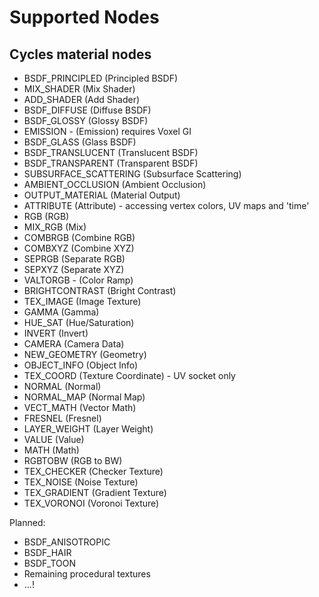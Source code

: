# Supported Nodes

## Cycles material nodes

- BSDF_PRINCIPLED (Principled BSDF)
- MIX_SHADER (Mix Shader)
- ADD_SHADER (Add Shader)
- BSDF_DIFFUSE (Diffuse BSDF)
- BSDF_GLOSSY (Glossy BSDF)
- EMISSION - (Emission) requires Voxel GI
- BSDF_GLASS (Glass BSDF)
- BSDF_TRANSLUCENT (Translucent BSDF)
- BSDF_TRANSPARENT (Transparent BSDF)
- SUBSURFACE_SCATTERING (Subsurface Scattering)
- AMBIENT_OCCLUSION (Ambient Occlusion)
- OUTPUT_MATERIAL (Material Output)
- ATTRIBUTE (Attribute) - accessing vertex colors, UV maps and 'time'
- RGB (RGB)
- MIX_RGB (Mix)
- COMBRGB (Combine RGB)
- COMBXYZ (Combine XYZ)
- SEPRGB (Separate RGB)
- SEPXYZ (Separate XYZ)
- VALTORGB - (Color Ramp)
- BRIGHTCONTRAST (Bright Contrast)
- TEX_IMAGE (Image Texture)
- GAMMA (Gamma)
- HUE_SAT (Hue/Saturation)
- INVERT (Invert)
- CAMERA (Camera Data)
- NEW_GEOMETRY (Geometry)
- OBJECT_INFO (Object Info)
- TEX_COORD (Texture Coordinate) - UV socket only
- NORMAL (Normal)
- NORMAL_MAP (Normal Map)
- VECT_MATH (Vector Math)
- FRESNEL (Fresnel)
- LAYER_WEIGHT (Layer Weight)
- VALUE (Value)
- MATH (Math)
- RGBTOBW (RGB to BW)
- TEX_CHECKER (Checker Texture)
- TEX_NOISE (Noise Texture)
- TEX_GRADIENT (Gradient Texture)
- TEX_VORONOI (Voronoi Texture)

Planned:
- BSDF_ANISOTROPIC
- BSDF_HAIR
- BSDF_TOON
- Remaining procedural textures
- ...!
